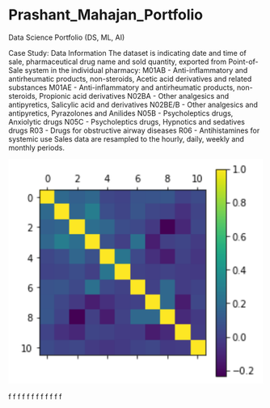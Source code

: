# Prashant_Mahajan_Portfolio
Data Science Portfolio (DS, ML, AI)

Case Study: Data Information
The dataset is indicating date and time of sale, pharmaceutical drug name and sold quantity, exported from Point-of-Sale system in the
individual pharmacy:
M01AB - Anti-inflammatory and antirheumatic products, non-steroids, Acetic acid derivatives and related substances
M01AE - Anti-inflammatory and antirheumatic products, non-steroids, Propionic acid derivatives
N02BA - Other analgesics and antipyretics, Salicylic acid and derivatives
N02BE/B - Other analgesics and antipyretics, Pyrazolones and Anilides
N05B - Psycholeptics drugs, Anxiolytic drugs
N05C - Psycholeptics drugs, Hypnotics and sedatives drugs
R03 - Drugs for obstructive airway diseases
R06 - Antihistamines for systemic use
Sales data are resampled to the hourly, daily, weekly and monthly periods.

![](https://github.com/Prashant9511/Prashant_Mahajan_Portfolio/blob/bb6461325bce37cff13ae0da069002b233e38d72/Images/up1.png)


f
f
f
f
f
f
f
f
f
f
f
f
